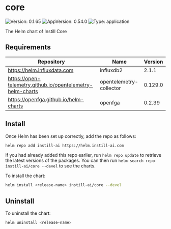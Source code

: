 # core

![Version: 0.1.65](https://img.shields.io/badge/Version-0.1.65-informational?style=flat-square) ![AppVersion: 0.54.0](https://img.shields.io/badge/AppVersion-0.54.0-informational?style=flat-square) ![Type: application](https://img.shields.io/badge/Type-application-informational?style=flat-square)

The Helm chart of Instill Core

## Requirements

| Repository | Name | Version |
|------------|------|---------|
| https://helm.influxdata.com | influxdb2 | 2.1.1 |
| https://open-telemetry.github.io/opentelemetry-helm-charts | opentelemetry-collector | 0.129.0 |
| https://openfga.github.io/helm-charts | openfga | 0.2.39 |

## Install

Once Helm has been set up correctly, add the repo as follows:

```bash
helm repo add instill-ai https://helm.instill-ai.com
```

If you had already added this repo earlier, run `helm repo update` to retrieve
the latest versions of the packages. You can then run `helm search repo instill-ai/core --devel` to see the charts.

To install the chart:

```bash
helm install <release-name> instill-ai/core --devel
```

## Uninstall

To uninstall the chart:

```bash
helm uninstall <release-name>
```
